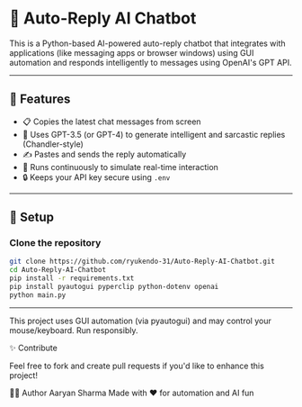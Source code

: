 # 🤖 Auto-Reply AI Chatbot

This is a Python-based AI-powered auto-reply chatbot that integrates with applications (like messaging apps or browser windows) using GUI automation and responds intelligently to messages using OpenAI's GPT API.

---

## 🔧 Features

- 📋 Copies the latest chat messages from screen
- 🧠 Uses GPT-3.5 (or GPT-4) to generate intelligent and sarcastic replies (Chandler-style)
- ✍️ Pastes and sends the reply automatically
- 🔁 Runs continuously to simulate real-time interaction
- 🔒 Keeps your API key secure using `.env`

---

## 🚀 Setup

### Clone the repository

```bash
git clone https://github.com/ryukendo-31/Auto-Reply-AI-Chatbot.git
cd Auto-Reply-AI-Chatbot
pip install -r requirements.txt
pip install pyautogui pyperclip python-dotenv openai
python main.py
```
---


This project uses GUI automation (via pyautogui) and may control your mouse/keyboard. Run responsibly.


✨ Contribute

Feel free to fork and create pull requests if you'd like to enhance this project!

🧑‍💻 Author
Aaryan Sharma
Made with ❤️ for automation and AI fun



